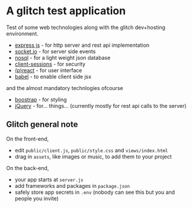 A glitch test application
=========================

Test of some web technologies along with the glitch dev+hosting environment.

* [express js](https://expressjs.com/) - for http server and rest api implementation
* [socket.io](https://socket.io/) - for server side events
* [nosql](https://www.npmjs.com/package/nosql) - for a light weight json database
* [client-sessions](https://github.com/mozilla/node-client-sessions) - for security
* [(p)react](https://github.com/developit/preact) - for user interface
* [babel](https://babeljs.io/) - to enable client side jsx

and the almost mandatory technlogies ofcourse

* [boostrap](http://getbootstrap.com/) - for styling
* [jQuery](https://jquery.com/) - for... things... (currently mostly for rest api calls to the server)

Glitch general note
-------------------

On the front-end,
- edit `public/client.js`, `public/style.css` and `views/index.html`
- drag in `assets`, like images or music, to add them to your project

On the back-end,
- your app starts at `server.js`
- add frameworks and packages in `package.json`
- safely store app secrets in `.env` (nobody can see this but you and people you invite)


